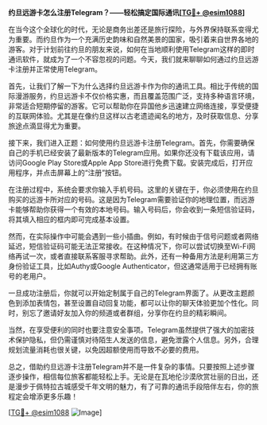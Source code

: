 **约旦远游卡怎么注册Telegram？——轻松搞定国际通讯[[TG💪+ @esim1088](https://t.me/s/esim1088)]**

在当今这个全球化的时代，无论是商务出差还是旅行探险，与外界保持联系变得尤为重要。而约旦作为一个充满历史韵味和自然美景的国家，吸引着来自世界各地的游客。对于计划前往约旦的朋友来说，如何在当地顺利使用Telegram这样的即时通讯软件，就成为了一个不容忽视的问题。今天，我们就来聊聊如何通过约旦远游卡注册并正常使用Telegram。

首先，让我们了解一下为什么选择约旦远游卡作为你的通讯工具。相比于传统的国际漫游服务，约旦远游卡不仅价格实惠，而且覆盖范围广泛，支持多种语言环境，非常适合短期停留的游客。它可以帮助你在异国他乡迅速建立网络连接，享受便捷的互联网体验。尤其是在像约旦这样以古老遗迹闻名的地方，及时获取信息、分享旅途点滴显得尤为重要。

接下来，我们进入正题：如何使用约旦远游卡注册Telegram。首先，你需要确保自己的手机已经安装了最新版本的Telegram应用。如果你还没有下载该应用，请访问Google Play Store或Apple App Store进行免费下载。安装完成后，打开应用程序，并点击屏幕上的“注册”按钮。

在注册过程中，系统会要求你输入手机号码。这里的关键在于，你必须使用在约旦购买的远游卡所对应的号码。这是因为Telegram需要验证你的地理位置，而远游卡能够帮助你获得一个有效的本地号码。输入号码后，你会收到一条短信验证码，将其填入相应的框内即可完成基本设置。

然而，在实际操作中可能会遇到一些小插曲。例如，有时候由于信号问题或者网络延迟，短信验证码可能无法正常接收。在这种情况下，你可以尝试切换至Wi-Fi网络再试一次，或者直接联系客服寻求帮助。此外，还有一种备用方法是利用第三方身份验证工具，比如Authy或Google Authenticator，但这通常适用于已经拥有账号的老用户。

一旦成功注册后，你就可以开始定制属于自己的Telegram界面了。从更改主题颜色到添加表情包，甚至设置自动回复功能，都可以让你的聊天体验更加个性化。同时，别忘了邀请好友加入你的频道或者群组，分享你在约旦的精彩瞬间。

当然，在享受便利的同时也要注意安全事项。Telegram虽然提供了强大的加密技术保护隐私，但仍需谨慎对待陌生人发送的信息，避免泄露个人信息。另外，合理规划流量消耗也很关键，以免因超额使用而导致不必要的费用。

总之，借助约旦远游卡注册Telegram并不是一件复杂的事情。只要按照上述步骤逐步操作，相信每位旅客都能轻松上手。无论是在瓦地伦沙漠欣赏壮丽的日出，还是漫步于佩特拉古城感受千年文明的魅力，有了可靠的通讯手段陪伴左右，你的旅程定会增添更多乐趣！

[[TG💪+ @esim1088](https://t.me/s/esim1088) ![Image](https://i.postimg.cc/4NQfJmqS/Snipaste-2025-05-13-00-14-12.png)]